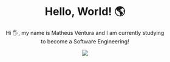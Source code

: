 <h1 align="center">Hello, World! 🌎</h1>
<p align="center">Hi 🖐, my name is Matheus Ventura and I am currently studying <br> to become a Software Engineering!<br>
<p align="center">
<img src="https://github-readme-stats.vercel.app/api?username=matheuusventura&&show_icons=true&count_private=true&theme=darcula&hide_border=true&hide=issues,contribs&bg_color=00000000">
</p>
